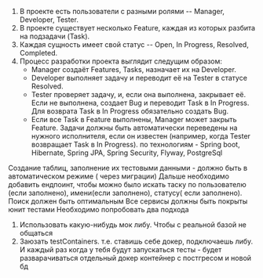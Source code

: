 1) В проекте есть пользователи с разными ролями -- Manager, Developer, Tester.
2) В проекте существует несколько Feature, каждая из которых разбита на подзадачи (Task).
3) Каждая сущность имеет свой статус -- Open, In Progress, Resolved, Completed.
4) Процесс разработки проекта выглядит следущим образом:
    - Manager создаёт Features, Tasks, назначает их на Developer.
    - Developer выполняет задачу и переводит её на Tester в статусе Resolved.
    - Tester проверяет задачу, и, если она выполнена, закрывает её. Если не выполнена, создает Bug и переводит Task в In 
         Progress. Для возврата Task в In Progress обязательно создать Bug.
    - Если все Task в Feature выполнены, Manager может закрыть Feature.
Задачи должны быть автоматически переведены на нужного исполнителя, если он известен (например, когда Tester возвращает Task в In Progress).
по технологиям - Spring boot, Hibernate, Spring JPA, Spring Security, Flyway, PostgreSql

Создание таблиц, заполнение их тестовыми данными - должно быть в автоматическом режиме ( через миграции)
Дальше необходимо добавить ендпоинт, чтобы можно было искать таску по пользователю (если заполнено), имени(если заполнено), статусу( если заполнено). Поиск должен быть оптимальным
Все сервисы должны быть покрыты юнит тестами 
Необходимо попробовать два подхода
1) Использовать какую-нибудь мок либу. Чтобы с реальной базой не общаться
2) Заюзать testContainers. т.е. ставишь себе докер, подключаешь либу. И каждый раз когда у тебя будут запускаться тесты - будет разварачиваться отдельный докер контейнер с постгресом и новой бд

